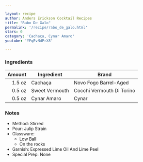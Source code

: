 ```yaml
---

layout: recipe
author: Anders Erickson Cocktail Recipes
title: "Rabo De Galo"
permalink: '/recipe/rabo_de_galo.html'
stars: 0
category: 'Cachaça, Cynar Amaro'
youtube: 'YFqEvNdPrX8'

---
```


### Ingredients

| Amount  | Ingredient     | Brand                     |
| ------: | -------------- | ------------------------- |
|  1.5 oz | Cachaça        | Novo Fogo Barrel-Aged     |
|  0.5 oz | Sweet Vermouth | Cocchi Vermouth Di Torino |
|  0.5 oz | Cynar Amaro    | Cynar                     |

### Notes

- Method: Stirred
- Pour: Julip Strain
- Glassware:
	- Low Ball
	- On the rocks
- Garnish: Expressed Lime Oil And Lime Peel
- Special Prep: None
